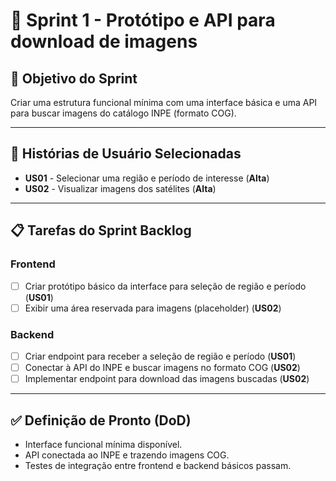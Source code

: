 # 🎯 Sprint 1 - Protótipo e API para download de imagens

## 🎯 Objetivo do Sprint  
Criar uma estrutura funcional mínima com uma interface básica e uma API para buscar imagens do catálogo INPE (formato COG).  

---

## 📌 Histórias de Usuário Selecionadas  

- **US01** - Selecionar uma região e período de interesse (**Alta**)  
- **US02** - Visualizar imagens dos satélites (**Alta**)  

---

## 📋 Tarefas do Sprint Backlog  

### **Frontend**  
- [ ] Criar protótipo básico da interface para seleção de região e período (**US01**)  
- [ ] Exibir uma área reservada para imagens (placeholder) (**US02**)  

### **Backend**  
- [ ] Criar endpoint para receber a seleção de região e período (**US01**)  
- [ ] Conectar à API do INPE e buscar imagens no formato COG (**US02**)  
- [ ] Implementar endpoint para download das imagens buscadas (**US02**)  

---

## ✅ Definição de Pronto (DoD)  
- Interface funcional mínima disponível.  
- API conectada ao INPE e trazendo imagens COG.  
- Testes de integração entre frontend e backend básicos passam.
